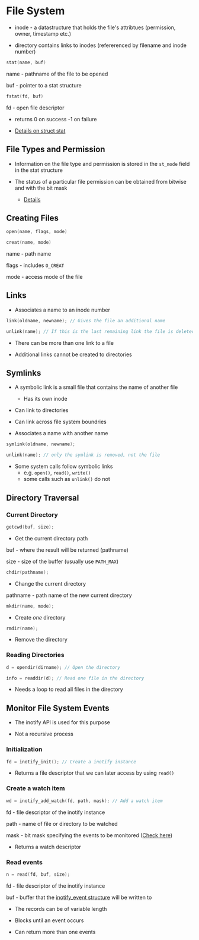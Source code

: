 # File System

- inode - a datastructure that holds the file's attribtues (permission, owner, timestamp etc.)

- directory contains links to inodes (refererenced by filename and inode number)

```c
stat(name, buf)
```

name - pathname of the file to be opened

buf - pointer to a stat structure

```c
fstat(fd, buf)
```

fd - open file descriptor

- returns 0 on success -1 on failure

- [Details on struct stat](http://codewiki.wikidot.com/c:struct-stat)

## File Types and Permission

- Information on the file type and permission is stored in the `st_mode` field in the stat structure

- The status of a particular file permission can be obtained from bitwise and with the bit mask
    - [Details](https://docs.microsoft.com/en-us/cpp/c-runtime-library/stat-structure-st-mode-field-constants?view=vs-2019)



## Creating Files

```c
open(name, flags, mode)

creat(name, mode)
```

name - path name

flags - includes `O_CREAT`

mode - access mode of the file

## Links

- Associates a name to an inode number

```c
link(oldname, newname); // Gives the file an additional name

unlink(name); // If this is the last remaining link the file is deleted
```

- There can be more than one link to a file

- Additional links cannot be created to directories

## Symlinks

- A symbolic link is a small file that contains the name of another file
    - Has its own inode

- Can link to directories
- Can link across file system boundries
- Associates a name with another name

```c
symlink(oldname, newname);

unlink(name); // only the symlink is removed, not the file
```

- Some system calls follow symbolic links
    - e.g. `open()`, `read()`, `write()`
    - some calls such as `unlink()` do not

## Directory Traversal

### Current Directory

```c
getcwd(buf, size);
```

- Get the current directory path

buf - where the result will be returned (pathname)

size - size of the buffer (usually use `PATH_MAX`)

```c
chdir(pathname);
```

- Change the current directory

pathname - path name of the new current directory

```c
mkdir(name, mode);
```

- Create *one* directory

```c
rmdir(name);
```

- Remove the directory

### Reading Directories

```c
d = opendir(dirname); // Open the directory

info = readdir(d); // Read one file in the directory
```

- Needs a loop to read all files in the directory

## Monitor File System Events

- The inotify API is used for this purpose

- Not a recursive process

### Initialization
```c
fd = inotify_init(); // Create a inotify instance
```

- Returns a file descriptor that we can later access by using `read()`

### Create a watch item
```c
wd = inotify_add_watch(fd, path, mask); // Add a watch item
```

fd - file descriptor of the inotify instance

path - name of file or directory to be watched

mask - bit mask specifying the events to be monitored ([Check here](http://man7.org/linux/man-pages/man7/inotify.7.html))

- Returns a watch descriptor

### Read events

```c
n = read(fd, buf, size);
```

fd - file descriptor of the inotify instance

buf - buffer that the [inotify_event structure](http://www.qnx.com/developers/docs/qnxcar2/index.jsp?topic=%2Fcom.qnx.doc.neutrino.lib_ref%2Ftopic%2Fi%2Finotify_event.html) will be written to

   - The records can be of variable length

- Blocks until an event occurs
- Can return more than one events